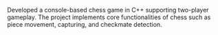 Developed a console-based chess game in C++ supporting two-player gameplay. The project implements core functionalities of chess such as piece movement, capturing, and checkmate detection.
